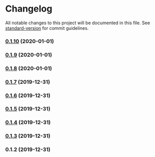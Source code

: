 # Changelog

All notable changes to this project will be documented in this file. See [standard-version](https://github.com/conventional-changelog/standard-version) for commit guidelines.

### [0.1.10](https://github.com/karoletrych/vue-cron-editor/compare/v0.1.9...v0.1.10) (2020-01-01)

### [0.1.9](https://github.com/karoletrych/vue-cron-editor/compare/v0.1.8...v0.1.9) (2020-01-01)

### [0.1.8](https://github.com/karoletrych/vue-cron-editor/compare/v0.1.7...v0.1.8) (2020-01-01)

### [0.1.7](https://github.com/karoletrych/vue-cron-editor/compare/v0.1.6...v0.1.7) (2019-12-31)

### [0.1.6](https://github.com/karoletrych/vue-cron-editor/compare/v0.1.5...v0.1.6) (2019-12-31)

### [0.1.5](https://github.com/karoletrych/vue-cron-editor/compare/v0.1.4...v0.1.5) (2019-12-31)

### [0.1.4](https://github.com/karoletrych/vue-cron-editor/compare/v0.1.3...v0.1.4) (2019-12-31)

### [0.1.3](https://github.com/karoletrych/vue-cron-editor/compare/v0.1.2...v0.1.3) (2019-12-31)

### 0.1.2 (2019-12-31)

